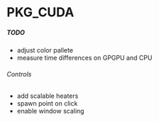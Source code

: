 # PKG_CUDA

##### TODO
- adjust color pallete
- measure time differences on GPGPU and CPU

###### Controls
- add scalable heaters
- spawn point on click
- enable window scaling
